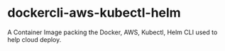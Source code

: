 # dockercli-aws-kubectl-helm
A Container Image packing the Docker, AWS, Kubectl, Helm CLI used to help cloud deploy.

